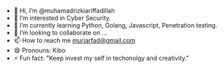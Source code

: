 - 👋 Hi, I’m @muhamadrizkiariffadillah
- 👀 I’m interested in Cyber Security.
- 🌱 I’m currently learning Python, Golang, Javascript, Penetration testing.
- 💞️ I’m looking to collaborate on ...
- 📫 How to reach me muriarfad@gmail.com
- 😄 Pronouns: Kibo
- ⚡ Fun fact: "Keep invest my self in techonolgy and creativity."

<!---
muhamadrizkiariffadillah/muhamadrizkiariffadillah is a ✨ special ✨ repository because its `README.md` (this file) appears on your GitHub profile.
You can click the Preview link to take a look at your changes.
--->
